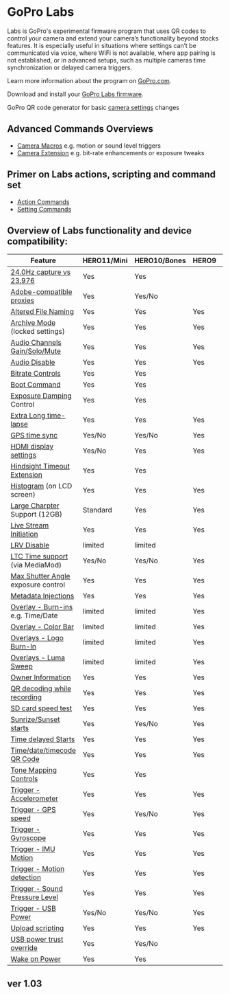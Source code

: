 # GoPro Labs

Labs is GoPro's experimental firmware program that uses QR codes to control your camera and extend your camera’s functionality beyond stocks features. It is especially useful in situations where settings can’t be communicated via voice, where WiFi is not available, where app pairing is not established, or in advanced setups, such as multiple cameras time synchronization or delayed camera triggers.

Learn more information about the program on [GoPro.com](http://www.gopro.com/labs).

Download and install your [GoPro Labs firmware](https://community.gopro.com/s/article/GoPro-Labs).

GoPro QR code generator for basic [camera settings](https://gopro.github.io/labs/control/custom) changes

## Advanced Commands Overviews

- [Camera Macros](https://gopro.github.io/labs/control) e.g. motion or sound level triggers
- [Camera Extension](https://gopro.github.io/labs/control/extensions) e.g. bit-rate enhancements or exposure tweaks

## Primer on Labs actions, scripting and command set

- [Action Commands](https://gopro.github.io/labs/control/actions)
- [Setting Commands](https://gopro.github.io/labs/control/settings)

## Overview of Labs functionality and device compatibility: 

| Feature                                               | HERO11/Mini  | HERO10/Bones  | HERO9 | HERO8 | HERO7 | MAX |
|-------------------------------------------------------|---------|---------|-------|-------|-------|-----|
| [24.0Hz capture vs 23.976](https://gopro.github.io/labs/control/extensions)        | Yes     | Yes     |       |       |       |     |
| [Adobe-compatible proxies](https://gopro.github.io/labs/control/proxies)           | Yes     | Yes/No  |       |       |       |     |
| [Altered File Naming](https://gopro.github.io/labs/control/basename)               | Yes     | Yes     | Yes   | Yes   | Yes   | Yes |
| [Archive Mode](https://gopro.github.io/labs/control/archive) (locked settings)     | Yes     | Yes     | Yes   | Yes   | Yes   | Yes |
| [Audio Channels Gain/Solo/Mute](https://gopro.github.io/labs/control/extensions)   | Yes     | Yes     | Yes   |       |       |     |
| [Audio Disable](https://gopro.github.io/labs/control/extensions)                   | Yes     | Yes     | Yes   |       |       |     |
| [Bitrate Controls](https://gopro.github.io/labs/control/extensions)                | Yes     | Yes     |       |       |       |     |
| [Boot Command](https://gopro.github.io/labs/control/extensions)                    | Yes     | Yes     |       | Yes   |       |     |
| [Exposure Damping](https://gopro.github.io/labs/control/extensions) Control        | Yes     | Yes     |       |       |       |     |
| [Extra Long time-lapse](https://gopro.github.io/labs/control/longtimelapse)        | Yes     | Yes     | Yes   | Yes   | Yes   | Yes |
| [GPS time sync](https://gopro.github.io/labs/control/gpssync)                      | Yes/No  | Yes/No  | Yes   |       |       |     |
| [HDMI display settings](https://gopro.github.io/labs/control/extensions)           | Yes/No  | Yes     | Yes   |       |       |     |
| [Hindsight Timeout Extension](https://gopro.github.io/labs/control/extensions)     | Yes     | Yes     |       |       |       |     |
| [Histogram](https://gopro.github.io/labs/control/extensions) (on LCD screen)       | Yes     | Yes     | Yes   | Yes   |       |     |
| [Large Charpter](https://gopro.github.io/labs/control/chapters) Support (12GB)     | Standard| Yes     | Yes   | Yes   |       | Yes |
| [Live Stream Initiation](https://gopro.github.io/labs/control/rtmp)                | Yes     | Yes     | Yes   | Yes   |       |     |
| [LRV Disable](https://gopro.github.io/labs/control/extensions)                     | limited | limited |       |       |       |     |
| [LTC Time support](https://gopro.github.io/labs/control/ltc) (via MediaMod)        | Yes/No  | Yes/No  | Yes   |       |       |     |
| [Max Shutter Angle](https://gopro.github.io/labs/control/maxshut) exposure control | Yes     | Yes     | Yes   | Yes   | Yes   | Yes |
| [Metadata Injections](https://gopro.github.io/labs/control/extensions)             | Yes     | Yes     | Yes   | Yes   | Yes   | Yes |
| [Overlay - Burn-ins](https://gopro.github.io/labs/control/overlays) e.g. Time/Date | limited | limited | Yes   | Yes   |       |     |
| [Overlay - Color Bar](https://gopro.github.io/labs/control/extensions)             | limited | limited | Yes   | Yes   |       |     |
| [Overlays - Logo Burn-In](https://gopro.github.io/labs/control/logo)               | limited | limited | Yes   |       |       |     |
| [Overlays - Luma Sweep](https://gopro.github.io/labs/control/extensions)           | limited | limited | Yes   | Yes   |       |     |
| [Owner Information](https://gopro.github.io/labs/control/owner)                    | Yes     | Yes     | Yes   | Yes   | Yes   | Yes |
| [QR decoding while recording](https://gopro.github.io/labs/control/extensions)     | Yes     | Yes     | Yes   | Yes   | Yes   | Yes |
| [SD card speed test](https://gopro.github.io/labs/control/extensions)              | Yes     | Yes     | Yes   | Yes   |       |     |
| [Sunrize/Sunset starts](https://gopro.github.io/labs/control/solartimelapse)       | Yes     | Yes/No  | Yes   | Yes   | Yes   | Yes |
| [Time delayed Starts](https://gopro.github.io/labs/control/custom)                 | Yes     | Yes     | Yes   | Yes   | Yes   | Yes |
| [Time/date/timecode QR Code](https://gopro.github.io/labs/control/precisiontime)   | Yes     | Yes     | Yes   | Yes   | Yes   | Yes |
| [Tone Mapping Controls](https://gopro.github.io/labs/control/extensions)           | Yes     | Yes     |       |       |       |     |
| [Trigger - Accelerometer](https://gopro.github.io/labs/control/imutrigger)         | Yes     | Yes     | Yes   | Yes   | Yes   | Yes |
| [Trigger - GPS speed](https://gopro.github.io/labs/control/speedtrigger)           | Yes     | Yes/No  | Yes   | Yes   | Yes   | Yes |
| [Trigger - Gyroscope](https://gopro.github.io/labs/control/imutrigger)             | Yes     | Yes     | Yes   | Yes   | Yes   | Yes |
| [Trigger - IMU Motion](https://gopro.github.io/labs/control/imutrigger)            | Yes     | Yes     | Yes   | Yes   | Yes   | Yes |
| [Trigger - Motion detection](https://gopro.github.io/labs/control/motion)          | Yes     | Yes     | Yes   | Yes   | Yes   | Yes |
| [Trigger - Sound Pressure Level](https://gopro.github.io/labs/control/spltrigger)  | Yes     | Yes     | Yes   |       |       |     |
| [Trigger - USB Power](https://gopro.github.io/labs/control/usb)                    | Yes/No  | Yes/No  | Yes   | Yes   |       | Yes |
| [Upload scripting](https://gopro.github.io/labs/control/dailytl)                   | Yes     | Yes     | Yes   |       |       |     |
| [USB power trust override](https://gopro.github.io/labs/control/extensions)        | Yes     | Yes/No  |       |       |       |     |
| [Wake on Power](https://gopro.github.io/labs/control/extensions)                   | Yes     | Yes     |       | Yes   |       |     |

## ver 1.03


